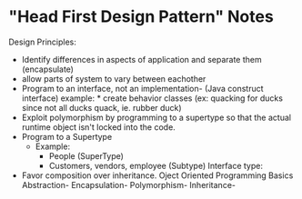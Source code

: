# "Head First Design Pattern" Notes


Design Principles:
* Identify differences in aspects of application and separate them (encapsulate)
* allow parts of system to vary between eachother
* Program to an interface, not an implementation- (Java construct interface)
  example: * create behavior classes (ex: quacking for ducks since not all ducks quack, ie. rubber duck)
* Exploit polymorphism by programming to a supertype so that the actual runtime object isn't locked into the code. 
* Program to a Supertype 
  * Example:
    * People (SuperType)
    * Customers, vendors, employee (Subtype)
Interface type: 
* Favor composition over inheritance. 
Oject Oriented Programming Basics
Abstraction-
Encapsulation-
Polymorphism-
Inheritance-

